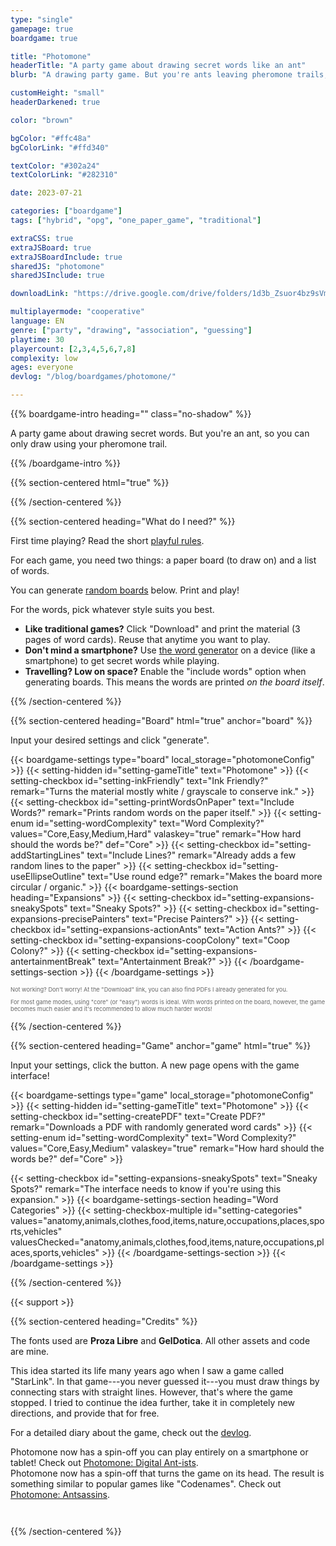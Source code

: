 ```yaml
---
type: "single"
gamepage: true
boardgame: true

title: "Photomone"
headerTitle: "A party game about drawing secret words like an ant"
blurb: "A drawing party game. But you're ants leaving pheromone trails, so drawing just became a lot harder and a lot more fun."

customHeight: "small"
headerDarkened: true

color: "brown"

bgColor: "#ffc48a"
bgColorLink: "#ffd340"

textColor: "#302a24"
textColorLink: "#282310"

date: 2023-07-21

categories: ["boardgame"]
tags: ["hybrid", "opg", "one_paper_game", "traditional"]

extraCSS: true
extraJSBoard: true
extraJSBoardInclude: true
sharedJS: "photomone"
sharedJSInclude: true

downloadLink: "https://drive.google.com/drive/folders/1d3b_Zsuor4bz9sVmQIdErx2p5GIYF6Nk"

multiplayermode: "cooperative"
language: EN
genre: ["party", "drawing", "association", "guessing"]
playtime: 30
playercount: [2,3,4,5,6,7,8]
complexity: low
ages: everyone
devlog: "/blog/boardgames/photomone/"

---
```



{{% boardgame-intro heading="" class="no-shadow" %}}

A party game about drawing secret words. But you're an ant, so you can only draw using your pheromone trail.

{{% /boardgame-intro %}}

{{% section-centered html="true" %}}

<div class="photomone-canvas" data-addui="true" data-pointradiusfactor="0.02" data-pointboundsmin="50" data-pointboundsmax="100" data-linewidthfactor="0.015" data-transparentbackground="false" inkfriendly="" data-noexpansions="true">
</div>

{{% /section-centered %}}

{{% section-centered heading="What do I need?" %}}

First time playing? Read the short [playful rules](rules).

For each game, you need two things: a paper board (to draw on) and a list of words.

You can generate [random boards](#board) below. Print and play!

For the words, pick whatever style suits you best.

* **Like traditional games?** Click "Download" and print the material (3 pages of word cards). Reuse that anytime you want to play.
* **Don't mind a smartphone?** Use [the word generator](#game) on a device (like a smartphone) to get secret words while playing.
* **Travelling? Low on space?** Enable the "include words" option when generating boards. This means the words are printed _on the board itself_.

{{% /section-centered %}}

{{% section-centered heading="Board" html="true" anchor="board" %}}

<p>Input your desired settings and click "generate".</p>

{{< boardgame-settings type="board" local_storage="photomoneConfig" >}}
  {{< setting-hidden id="setting-gameTitle" text="Photomone" >}}
  {{< setting-checkbox id="setting-inkFriendly" text="Ink Friendly?" remark="Turns the material mostly white / grayscale to conserve ink." >}}
  {{< setting-checkbox id="setting-printWordsOnPaper" text="Include Words?" remark="Prints random words on the paper itself." >}}
  {{< setting-enum id="setting-wordComplexity" text="Word Complexity?" values="Core,Easy,Medium,Hard" valaskey="true" remark="How hard should the words be?" def="Core" >}}
  {{< setting-checkbox id="setting-addStartingLines" text="Include Lines?" remark="Already adds a few random lines to the paper" >}}
  {{< setting-checkbox id="setting-useEllipseOutline" text="Use round edge?" remark="Makes the board more circular / organic." >}}
  {{< boardgame-settings-section heading="Expansions" >}}
{{< setting-checkbox id="setting-expansions-sneakySpots" text="Sneaky Spots?" >}}
{{< setting-checkbox id="setting-expansions-precisePainters" text="Precise Painters?" >}}
{{< setting-checkbox id="setting-expansions-actionAnts" text="Action Ants?" >}}
{{< setting-checkbox id="setting-expansions-coopColony" text="Coop Colony?" >}}
{{< setting-checkbox id="setting-expansions-antertainmentBreak" text="Antertainment Break?" >}}
  {{< /boardgame-settings-section >}}
{{< /boardgame-settings >}}

<p style="font-size:0.66em; opacity: 0.66;">Not working? Don't worry! At the "Download" link, you can also find PDFs I already generated for you.</p> 

<p style="font-size:0.66em; opacity: 0.66;">For most game modes, using "core" (or "easy") words is ideal. With words printed on the board, however, the game becomes much easier and it's recommended to allow much harder words!</p> 

{{% /section-centered %}}

{{% section-centered heading="Game" anchor="game" html="true" %}}

<p>Input your settings, click the button. A new page opens with the game interface!</p>

{{< boardgame-settings type="game" local_storage="photomoneConfig" >}}
	{{< setting-hidden id="setting-gameTitle" text="Photomone" >}}
  {{< setting-checkbox id="setting-createPDF" text="Create PDF?" remark="Downloads a PDF with randomly generated word cards" >}}
  {{< setting-enum id="setting-wordComplexity" text="Word Complexity?" values="Core,Easy,Medium" valaskey="true" remark="How hard should the words be?" def="Core" >}}
  <!-- {{< setting-checkbox id="setting-includeNamesAndGeography" text="Include names?" remark="Adds geography and proper names of people, brands, ..." >}} -->
  {{< setting-checkbox id="setting-expansions-sneakySpots" text="Sneaky Spots?" remark="The interface needs to know if you're using this expansion." >}}
  {{< boardgame-settings-section heading="Word Categories" >}}
{{< setting-checkbox-multiple id="setting-categories" values="anatomy,animals,clothes,food,items,nature,occupations,places,sports,vehicles" valuesChecked="anatomy,animals,clothes,food,items,nature,occupations,places,sports,vehicles" >}}
  {{< /boardgame-settings-section >}}
{{< /boardgame-settings >}}

{{% /section-centered %}}

{{< support >}}

{{% section-centered heading="Credits" %}}

The fonts used are **Proza Libre** and **GelDotica**. All other assets and code are mine.

This idea started its life many years ago when I saw a game called "StarLink". In that game---you never guessed it---you must draw things by connecting stars with straight lines. However, that's where the game stopped. I tried to continue the idea further, take it in completely new directions, and provide that for free.

For a detailed diary about the game, check out the [devlog](/blog/boardgames/photomone).

<div class="photomone-update-block">
Photomone now has a spin-off you can play entirely on a smartphone or tablet! Check out <a href="https://pandaqi.com/photomone-digital-antists/">Photomone: Digital Ant-ists</a>.
</div>

<div class="photomone-update-block" style="margin-bottom: 3em;">
Photomone now has a spin-off that turns the game on its head. The result is something similar to popular games like "Codenames". Check out <a href="https://pandaqi.com/photomone-antsassins/">Photomone: Antsassins</a>.
</div>

{{% /section-centered %}}

<script>
window.onload = (ev) => {
  const p = new PHOTOMONE.Game({ gameTitle: "photomone", loadGame: false });
}
</script>